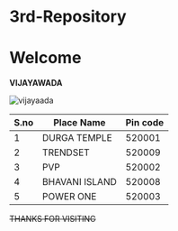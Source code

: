 # 3rd-Repository
# Welcome

**VIJAYAWADA**

![vijayaada](https://t3.ftcdn.net/jpg/03/28/61/30/360_F_328613003_lfjwAEmb1qkVWnOzQZv7Mbp1yjNyYraA.jpg)

S.no|Place Name|Pin code
---------|--------------|-----------
1|DURGA TEMPLE|520001
2|TRENDSET|520009
3|PVP|520002
4|BHAVANI ISLAND|520008
5|POWER ONE|520003

~~THANKS FOR VISITING~~
